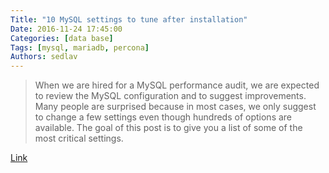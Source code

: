 ```yaml
---
Title: "10 MySQL settings to tune after installation"
Date: 2016-11-24 17:45:00
Categories: [data base]
Tags: [mysql, mariadb, percona]
Authors: sedlav
---
```


> When we are hired for a MySQL performance audit, we are expected to review the MySQL configuration and to suggest improvements. Many people are surprised because in most cases, we only suggest to change a few settings even though hundreds of options are available. The goal of this post is to give you a list of some of the most critical settings.

[Link](http://www.mysqlperformanceblog.com/2014/01/28/10-mysql-settings-to-tune-after-installation/)
